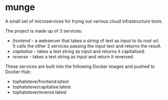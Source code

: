 # munge

A small set of microservices for trying out various cloud infrastructure tools.

The project is made up of 3 services:

- *frontend* - a webserver that takes a string of text as input to its root url. It calls the other 2 services passing the input text and returns the result.
- *capitalise* - takes a text string as input and returns it capitalised.
- *reverse* - takes a text string as input and return it reversed.

These services are built into the following Docker images and pushed to Docker Hub:

- tophatsteve/frontend:latest
- tophatsteve/capitalise:latest
- tophatsteve/reverse:latest